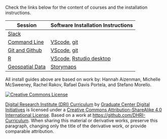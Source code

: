 Check the links below for the content of courses and the installation instructions.

Session | Software Installation Instructions
--------| ---------
[Slack](https://github.com/DHRISMU/intro/blob/master/sections/Slack.md)|
[Command Line](https://github.com/DHRISMU/command-line) | [VScode](sections/vscode.md), [git](sections/git.md) | 
[Git and Github](https://github.com/DHRISMU/git) | [VScode](sections/vscode.md), [git](sections/git.md) |
[R](https://github.com/DHRISMU/r) | [VScode](sections/vscode.md), [Rstudio desktop](sections/rstudio.md) | 
[Geospatial Data](https://github.com/DHRISMU/geospatialdata)  | [Storymaps](sections/storymaps.md)


 
All install guides above are based on work by: Hannah Aizenman, Michelle McSweeney, Rachel Rakov, Rafael Davis Portela, and Stefano Morello.

[![Creative Commons License](https://i.creativecommons.org/l/by-sa/4.0/88x31.png)](http://creativecommons.org/licenses/by-sa/4.0/)

[Digital Research Institute (DRI) Curriculum](http://purl.org/dc/terms/) by [Graduate Center Digital Initiatives](https://gcdi.commons.gc.cuny.edu/) is licensed under a [Creative Commons Attribution-ShareAlike 4.0 International License](http://creativecommons.org/licenses/by-sa/4.0/). Based on a work at <https://github.com/DHRI-Curriculum>. When sharing this material or derivative works, preserve this paragraph, changing only the title of the derivative work, or provide comparable attribution.
